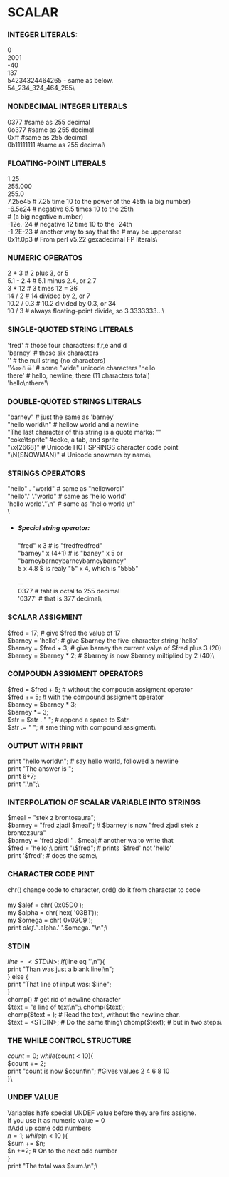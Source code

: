 # SCALAR

### INTEGER LITERALS:
0\
2001\
-40\
137\
54234324464265 - same as below.\
54_234_324_464_265\

### NONDECIMAL INTEGER LITERALS
0377          #same as 255 decimal\
0o377         #same as 255 decimal\
0xff          #same as 255 decimal\
0b11111111    #same as 255 decimal\

### FLOATING-POINT LITERALS
1.25\
255.000\
255.0\
7.25e45  # 7.25 time 10 to the power of the 45th (a big number)\
-6.5e24  # negative 6.5 times 10 to the 25th\
         # (a big negative number)\
-12e.-24 # negative 12 time 10 to the -24th\
-1.2E-23 # another way to say that the # may be uppercase\
0x1f.0p3  # From perl v5.22 gexadecimal FP literals\

### NUMERIC OPERATOS
2 + 3      # 2 plus 3, or 5\
5.1 - 2.4  # 5.1 minus 2.4, or 2.7\
3 * 12     # 3 times 12 = 36\
14 / 2     # 14 divided by 2, or 7\
10.2 / 0.3 # 10.2 divided by 0.3, or 34\
10 / 3     # always floating-point divide, so 3.3333333...\

### SINGLE-QUOTED STRING LITERALS
'fred'      # those four characters: f,r,e and d\
'barney'    # those six characters\
''          # the null string (no characters)\
'⅚∞☃☠'      # some "wide" unicode characters
'hello\
there'      # hello, newline, there (11 characters total)\
'hello\nthere'\

### DOUBLE-QUOTED STRINGS LITERALS
"barney"        # just the same as 'barney'\
"hello world\n" # hellow world and a newline\
"The last character  of this string is a quote marka: \""\
"coke\tsprite"  #coke, a tab, and sprite\
"\x{2668}"      # Unicode HOT SPRINGS character code point\
"\N{SNOWMAN}"   # Unicode snowman by name\

### STRINGS OPERATORS
"hello" . "world"       # same as "hellowordl"\
"hello".' '."world"     # same as 'hello world'\
'hello world'."\n"      # same as "hello world \n"\
\
+ #####  Special string operator:
  "fred" x 3        # is "fredfredfred"\
  "barney" x (4+1)  # is "baney" x 5 or "barneybarneybarneybarneybarney"\
  5 x 4.8           $ is realy "5" x 4, which is "5555"\
\
--\
0377      # taht is octal fo 255 decimal\
'0377'    # that is 377 decimal\

### SCALAR ASSIGMENT
$fred = 17;              # give $fred the value of 17\
$barney = 'hello';       # give $barney the five-character string 'hello'\
$barney = $fred + 3;     # give barney the current valye of $fred plus 3 (20)\
$barney = $barney * 2;   # $barney is now $barney miltiplied by 2 (40)\

### COMPOUDN ASSIGMENT OPERATORS
$fred = $fred + 5;      # without the compoudn assigment operator\
$fred += 5;             # with the compound assigment operator\
$barney = $barney * 3;\
$barney *= 3;\
$str = $str . " ";      # append a space to $str\
$str .= " ";            # sme thing with compound assigment\

### OUTPUT WITH PRINT
print "hello world\n";    # say hello world, followed a newline\
print "The answer is ";\
print 6*7;\
print ".\n";\

### INTERPOLATION OF SCALAR VARIABLE INTO STRINGS
$meal = "stek z brontosaura";\
$barney = "fred zjadl $meal";   # $barney is now "fred zjadl stek z brontozaura"\
$barney = 'fred zjadl ' . $meal;# another wa to write that\
$fred = 'hello';\
print "\$fred";       # prints '$fred' not 'hello'\
print '$fred';        # does the same\

### CHARACTER CODE PINT
chr() change code to character, ord() do it from character to code\
\
my $alef = chr( 0x05D0 );\
my $alpha = chr( hex( '03B1'));\
my $omega = chr( 0x03C9 );\
print $alef.' '.$alpha.' '.$omega. "\n";\

### STDIN
$line = <STDIN>;\
if ($line eq "\n"){\
  print "Than was just a blank line!\n";\
} else {\
  print "That line of input was: $line";\
}\
chomp() # get rid of newline character\
$text = "a line of text\n";\
chomp($text);\
chomp($text = <STDIN>);         # Read the text, without the newline char.\
$text = <STDIN>;                # Do the same thing\
chomp($text);                   # but in two steps\

### THE WHILE CONTROL STRUCTURE
$count = 0;\
while ($count < 10){\
  $count += 2;\
  print "count is now $count\n"; #Gives values 2 4  6 8 10\
}\

### UNDEF VALUE
Variables hafe special UNDEF value before they are firs assigne.\
If you use it as numeric value = 0\
#Add up some odd numbers\
$n = 1;\
while ($n < 10 ){\
  $sum += $n;\
  $n +=2; # On to the next odd number\
}\
print "The total was $sum.\n";\
